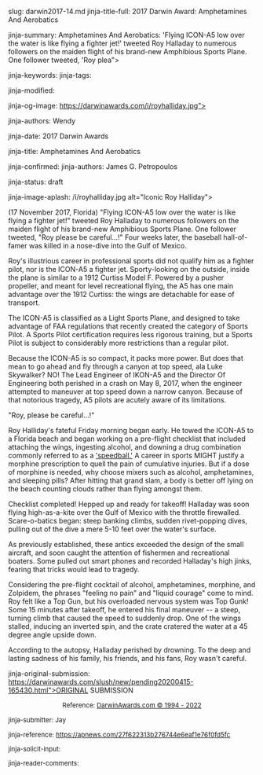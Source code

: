 slug: darwin2017-14.md
jinja-title-full: 2017 Darwin Award: Amphetamines And Aerobatics

jinja-summary: Amphetamines And Aerobatics: 'Flying ICON-A5 low over the water is like flying a fighter jet!' tweeted Roy Halladay to numerous followers on the maiden flight of his brand-new Amphibious Sports Plane. One follower tweeted, 'Roy plea">

jinja-keywords:
jinja-tags:

jinja-modified:

jinja-og-image: https://darwinawards.com/i/royhalliday.jpg">

jinja-authors: Wendy

jinja-date: 2017 Darwin Awards


jinja-title: Amphetamines And Aerobatics


jinja-confirmed:
jinja-authors:  James G. Petropoulos

jinja-status: draft

jinja-image-aplash: /i/royhalliday.jpg
alt="Iconic Roy Halliday">

(17 November 2017, Florida) "Flying ICON-A5 low over the water is like flying a fighter jet!" tweeted Roy Halladay to numerous followers on the maiden flight of his brand-new Amphibious Sports Plane. One follower tweeted, "Roy please be careful...!" Four weeks later, the baseball hall-of-famer was killed in a nose-dive into the Gulf of Mexico.

Roy's illustrious career in professional sports did not qualify him as a fighter pilot, nor is the ICON-A5 a fighter jet. Sporty-looking on the outside, inside the plane is similar to a 1912 Curtiss Model F. Powered by a pusher propeller, and meant for level recreational flying, the A5 has one main advantage over the 1912 Curtiss: the wings are detachable for ease of transport.

The ICON-A5 is classified as a Light Sports Plane, and designed to take advantage of FAA regulations that recently created the category of Sports Pilot. A Sports Pilot certification requires less rigorous training, but a Sports Pilot is subject to considerably more restrictions than a regular pilot.

Because the ICON-A5 is so compact, it packs more power. But does that mean
to go ahead and fly through a canyon at top speed, ala Luke Skywalker? NO!
The Lead Engineer of IKON-A5 and the Director Of Engineering both perished
in a crash on May 8, 2017, when the engineer attempted to maneuver at top
speed down a narrow canyon. Because of that notorious tragedy, A5 pilots
are acutely aware of its limitations.

"Roy, please be careful...!"

Roy Halliday's fateful Friday morning began early. He towed the ICON-A5 to a Florida beach and began working on a pre-flight checklist that included attaching the wings, ingesting alcohol, and downing a drug combination commonly referred to as a <A href="https://www.google.com/search?q=speedball+ingredients">'speedball.'</A> A career in sports MIGHT justify a morphine prescription to quell the pain of cumulative injuries. But if a dose of morphine is needed, why choose mixers such as alcohol, amphetamines, and sleeping pills? After hitting that grand slam, a body is better off lying on the beach counting clouds rather than flying amongst them.

Checklist completed! Hepped up and ready for takeoff! Halladay was soon
flying high-as-a-kite over the Gulf of Mexico with the throttle firewalled.
Scare-o-batics began: steep banking climbs, sudden rivet-popping dives,
pulling out of the dive a mere 5-10 feet over the water's surface.

As previously established, these antics exceeded the design of the small
aircraft, and soon caught the attention of fishermen and recreational
boaters. Some pulled out smart phones and recorded Halladay's high jinks,
fearing that tricks would lead to tragedy.

Considering the pre-flight cocktail of alcohol, amphetamines, morphine, and
Zolpidem, the phrases "feeling no pain" and "liquid courage" come to mind.
Roy felt like a Top Gun, but his overloaded nervous system was Top Gunk!
Some 15 minutes after takeoff, he entered his final maneuver -- a steep,
turning climb that caused the speed to suddenly drop. One of the wings
stalled, inducing an inverted spin, and the crate cratered the water at a
45 degree angle upside down.

According to the autopsy, Halladay perished by drowning. To the deep and
lasting sadness of his family, his friends, and his fans, Roy wasn't
careful.

jinja-original-submission: https://darwinawards.com/slush/new/pending20200415-165430.html">ORIGINAL SUBMISSION</A>

<P align="center">
<FONT size="-1">
Reference: <A href="http://darwinawards.com/misc/copyright.html">
DarwinAwards.com &copy; 1994 - 2022</A>

jinja-submitter: Jay

jinja-reference: <A href=https://apnews.com/27f622313b276744e6eaf1e76f0fd5fc>https://apnews.com/27f622313b276744e6eaf1e76f0fd5fc</A>

jinja-solicit-input:

jinja-reader-comments:



<!--#include file=nav_2017.html -->


